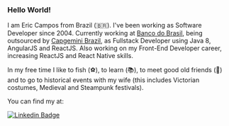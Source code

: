 ### Hello World!

I am Eric Campos from Brazil (🇧🇷). I've been working as Software Developer since 2004. Currently working at [Banco do Brasil](www.bb.com.br), being outsourced by [Capgemini Brazil](www.capgemini.com), as Fullstack Developer using Java 8, AngularJS and ReactJS. Also working on my Front-End Developer career, increasing ReactJS and React Native skills. 

In my free time I like to fish (⚽️), to learn (📚), to meet good old friends (🍺) and to go to historical events with my wife (this includes Victorian costumes, Medieval and Steampunk festivals).

You can find my at:

[![Linkedin Badge](https://img.shields.io/badge/-LinkedIn-blue?style=flat-square&logo=Linkedin&logoColor=white&link=https://www.linkedin.com/in/camposeric)](https://www.linkedin.com/in/camposeric)
